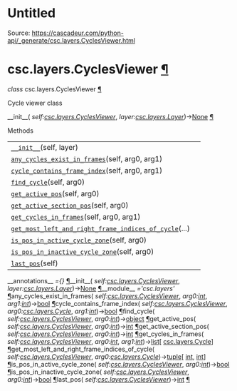 # Untitled

Source: https://cascadeur.com/python-api/_generate/csc.layers.CyclesViewer.html

# csc.layers.CyclesViewer [¶](https://cascadeur.com/python-api/_generate/csc.layers.CyclesViewer.html\#csc-layers-cyclesviewer "Permalink to this heading")

_class_ csc.layers.CyclesViewer [¶](https://cascadeur.com/python-api/_generate/csc.layers.CyclesViewer.html#csc.layers.CyclesViewer "Permalink to this definition")

Cycle viewer class

\_\_init\_\_( _self:[csc.layers.CyclesViewer](https://cascadeur.com/python-api/csc.html#csc.layers.CyclesViewer "csc.layers.CyclesViewer")_, _layer:[csc.layers.Layer](https://cascadeur.com/python-api/csc.html#csc.layers.Layer "csc.layers.Layer")_)→[None](https://docs.python.org/3/library/constants.html#None "(in Python v3.13)") [¶](https://cascadeur.com/python-api/_generate/csc.layers.CyclesViewer.html#csc.layers.CyclesViewer.__init__ "Permalink to this definition")

Methods

|     |     |
| --- | --- |
| [`__init__`](https://cascadeur.com/python-api/csc.html#csc.layers.CyclesViewer.__init__ "csc.layers.CyclesViewer.__init__")(self, layer) |  |
| [`any_cycles_exist_in_frames`](https://cascadeur.com/python-api/csc.html#csc.layers.CyclesViewer.any_cycles_exist_in_frames "csc.layers.CyclesViewer.any_cycles_exist_in_frames")(self, arg0, arg1) |  |
| [`cycle_contains_frame_index`](https://cascadeur.com/python-api/csc.html#csc.layers.CyclesViewer.cycle_contains_frame_index "csc.layers.CyclesViewer.cycle_contains_frame_index")(self, arg0, arg1) |  |
| [`find_cycle`](https://cascadeur.com/python-api/csc.html#csc.layers.CyclesViewer.find_cycle "csc.layers.CyclesViewer.find_cycle")(self, arg0) |  |
| [`get_active_pos`](https://cascadeur.com/python-api/csc.html#csc.layers.CyclesViewer.get_active_pos "csc.layers.CyclesViewer.get_active_pos")(self, arg0) |  |
| [`get_active_section_pos`](https://cascadeur.com/python-api/csc.html#csc.layers.CyclesViewer.get_active_section_pos "csc.layers.CyclesViewer.get_active_section_pos")(self, arg0) |  |
| [`get_cycles_in_frames`](https://cascadeur.com/python-api/csc.html#csc.layers.CyclesViewer.get_cycles_in_frames "csc.layers.CyclesViewer.get_cycles_in_frames")(self, arg0, arg1) |  |
| [`get_most_left_and_right_frame_indices_of_cycle`](https://cascadeur.com/python-api/csc.html#csc.layers.CyclesViewer.get_most_left_and_right_frame_indices_of_cycle "csc.layers.CyclesViewer.get_most_left_and_right_frame_indices_of_cycle")(...) |  |
| [`is_pos_in_active_cycle_zone`](https://cascadeur.com/python-api/csc.html#csc.layers.CyclesViewer.is_pos_in_active_cycle_zone "csc.layers.CyclesViewer.is_pos_in_active_cycle_zone")(self, arg0) |  |
| [`is_pos_in_inactive_cycle_zone`](https://cascadeur.com/python-api/csc.html#csc.layers.CyclesViewer.is_pos_in_inactive_cycle_zone "csc.layers.CyclesViewer.is_pos_in_inactive_cycle_zone")(self, arg0) |  |
| [`last_pos`](https://cascadeur.com/python-api/csc.html#csc.layers.CyclesViewer.last_pos "csc.layers.CyclesViewer.last_pos")(self) |  |

\_\_annotations\_\_ _={}_ [¶](https://cascadeur.com/python-api/_generate/csc.layers.CyclesViewer.html#csc.layers.CyclesViewer.__annotations__ "Permalink to this definition")\_\_init\_\_( _self:[csc.layers.CyclesViewer](https://cascadeur.com/python-api/csc.html#csc.layers.CyclesViewer "csc.layers.CyclesViewer")_, _layer:[csc.layers.Layer](https://cascadeur.com/python-api/csc.html#csc.layers.Layer "csc.layers.Layer")_)→[None](https://docs.python.org/3/library/constants.html#None "(in Python v3.13)") [¶](https://cascadeur.com/python-api/_generate/csc.layers.CyclesViewer.html#id0 "Permalink to this definition")\_\_module\_\_ _='csc.layers'_ [¶](https://cascadeur.com/python-api/_generate/csc.layers.CyclesViewer.html#csc.layers.CyclesViewer.__module__ "Permalink to this definition")any\_cycles\_exist\_in\_frames( _self:[csc.layers.CyclesViewer](https://cascadeur.com/python-api/csc.html#csc.layers.CyclesViewer "csc.layers.CyclesViewer")_, _arg0:[int](https://docs.python.org/3/library/functions.html#int "(in Python v3.13)")_, _arg1:[int](https://docs.python.org/3/library/functions.html#int "(in Python v3.13)")_)→[bool](https://docs.python.org/3/library/functions.html#bool "(in Python v3.13)") [¶](https://cascadeur.com/python-api/_generate/csc.layers.CyclesViewer.html#csc.layers.CyclesViewer.any_cycles_exist_in_frames "Permalink to this definition")cycle\_contains\_frame\_index( _self:[csc.layers.CyclesViewer](https://cascadeur.com/python-api/csc.html#csc.layers.CyclesViewer "csc.layers.CyclesViewer")_, _arg0:[csc.layers.Cycle](https://cascadeur.com/python-api/csc.html#csc.layers.Cycle "csc.layers.Cycle")_, _arg1:[int](https://docs.python.org/3/library/functions.html#int "(in Python v3.13)")_)→[bool](https://docs.python.org/3/library/functions.html#bool "(in Python v3.13)") [¶](https://cascadeur.com/python-api/_generate/csc.layers.CyclesViewer.html#csc.layers.CyclesViewer.cycle_contains_frame_index "Permalink to this definition")find\_cycle( _self:[csc.layers.CyclesViewer](https://cascadeur.com/python-api/csc.html#csc.layers.CyclesViewer "csc.layers.CyclesViewer")_, _arg0:[int](https://docs.python.org/3/library/functions.html#int "(in Python v3.13)")_)→[object](https://docs.python.org/3/library/functions.html#object "(in Python v3.13)") [¶](https://cascadeur.com/python-api/_generate/csc.layers.CyclesViewer.html#csc.layers.CyclesViewer.find_cycle "Permalink to this definition")get\_active\_pos( _self:[csc.layers.CyclesViewer](https://cascadeur.com/python-api/csc.html#csc.layers.CyclesViewer "csc.layers.CyclesViewer")_, _arg0:[int](https://docs.python.org/3/library/functions.html#int "(in Python v3.13)")_)→[int](https://docs.python.org/3/library/functions.html#int "(in Python v3.13)") [¶](https://cascadeur.com/python-api/_generate/csc.layers.CyclesViewer.html#csc.layers.CyclesViewer.get_active_pos "Permalink to this definition")get\_active\_section\_pos( _self:[csc.layers.CyclesViewer](https://cascadeur.com/python-api/csc.html#csc.layers.CyclesViewer "csc.layers.CyclesViewer")_, _arg0:[int](https://docs.python.org/3/library/functions.html#int "(in Python v3.13)")_)→[int](https://docs.python.org/3/library/functions.html#int "(in Python v3.13)") [¶](https://cascadeur.com/python-api/_generate/csc.layers.CyclesViewer.html#csc.layers.CyclesViewer.get_active_section_pos "Permalink to this definition")get\_cycles\_in\_frames( _self:[csc.layers.CyclesViewer](https://cascadeur.com/python-api/csc.html#csc.layers.CyclesViewer "csc.layers.CyclesViewer")_, _arg0:[int](https://docs.python.org/3/library/functions.html#int "(in Python v3.13)")_, _arg1:[int](https://docs.python.org/3/library/functions.html#int "(in Python v3.13)")_)→[list](https://docs.python.org/3/library/stdtypes.html#list "(in Python v3.13)")\[ [csc.layers.Cycle](https://cascadeur.com/python-api/csc.html#csc.layers.Cycle "csc.layers.Cycle")\] [¶](https://cascadeur.com/python-api/_generate/csc.layers.CyclesViewer.html#csc.layers.CyclesViewer.get_cycles_in_frames "Permalink to this definition")get\_most\_left\_and\_right\_frame\_indices\_of\_cycle( _self:[csc.layers.CyclesViewer](https://cascadeur.com/python-api/csc.html#csc.layers.CyclesViewer "csc.layers.CyclesViewer")_, _arg0:[csc.layers.Cycle](https://cascadeur.com/python-api/csc.html#csc.layers.Cycle "csc.layers.Cycle")_)→[tuple](https://docs.python.org/3/library/stdtypes.html#tuple "(in Python v3.13)")\[ [int](https://docs.python.org/3/library/functions.html#int "(in Python v3.13)"), [int](https://docs.python.org/3/library/functions.html#int "(in Python v3.13)")\] [¶](https://cascadeur.com/python-api/_generate/csc.layers.CyclesViewer.html#csc.layers.CyclesViewer.get_most_left_and_right_frame_indices_of_cycle "Permalink to this definition")is\_pos\_in\_active\_cycle\_zone( _self:[csc.layers.CyclesViewer](https://cascadeur.com/python-api/csc.html#csc.layers.CyclesViewer "csc.layers.CyclesViewer")_, _arg0:[int](https://docs.python.org/3/library/functions.html#int "(in Python v3.13)")_)→[bool](https://docs.python.org/3/library/functions.html#bool "(in Python v3.13)") [¶](https://cascadeur.com/python-api/_generate/csc.layers.CyclesViewer.html#csc.layers.CyclesViewer.is_pos_in_active_cycle_zone "Permalink to this definition")is\_pos\_in\_inactive\_cycle\_zone( _self:[csc.layers.CyclesViewer](https://cascadeur.com/python-api/csc.html#csc.layers.CyclesViewer "csc.layers.CyclesViewer")_, _arg0:[int](https://docs.python.org/3/library/functions.html#int "(in Python v3.13)")_)→[bool](https://docs.python.org/3/library/functions.html#bool "(in Python v3.13)") [¶](https://cascadeur.com/python-api/_generate/csc.layers.CyclesViewer.html#csc.layers.CyclesViewer.is_pos_in_inactive_cycle_zone "Permalink to this definition")last\_pos( _self:[csc.layers.CyclesViewer](https://cascadeur.com/python-api/csc.html#csc.layers.CyclesViewer "csc.layers.CyclesViewer")_)→[int](https://docs.python.org/3/library/functions.html#int "(in Python v3.13)") [¶](https://cascadeur.com/python-api/_generate/csc.layers.CyclesViewer.html#csc.layers.CyclesViewer.last_pos "Permalink to this definition")